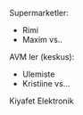 Supermarketler:
- Rimi
- Maxim
vs..

AVM ler (keskus):
- Ulemiste
- Kristiine
vs...

Kiyafet
Elektronik
